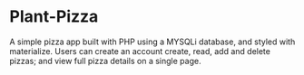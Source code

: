 # Plant-Pizza
A simple pizza app built with PHP using a MYSQLi database, and styled with materialize. Users can create an account  create,
read, add and delete pizzas; and view full pizza details on a single page.
